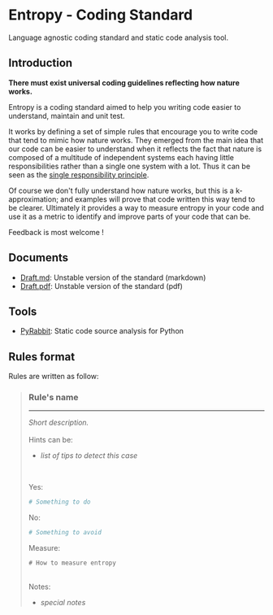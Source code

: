 # Entropy - Coding Standard

Language agnostic coding standard and static code analysis tool.

## Introduction

**There must exist universal coding guidelines reflecting how nature works.**

Entropy is a coding standard aimed to help you writing code easier to understand, maintain and unit test.

It works by defining a set of simple rules that encourage you to write code that tend to mimic how
nature works. They emerged from the main idea that our code can be easier to understand when it reflects the
fact that nature is
composed of a multitude of independent systems each having little responsibilities rather than
a single one system with a lot. Thus it can be seen as the [single responsibility principle](https://en.wikipedia.org/wiki/Single_responsibility_principle).

Of course we don't fully understand how nature works, but this is a k-approximation; and examples
will prove that code written this way tend to be clearer.
Ultimately it provides a way to measure entropy in your code and use it as a metric to identify and
improve parts of your code that can be.

Feedback is most welcome !

## Documents

* [Draft.md](Draft.md): Unstable version of the standard (markdown)
* [Draft.pdf](pdf/Draft.pdf): Unstable version of the standard (pdf)

## Tools

* [PyRabbit](https://github.com/Nauja/pyrabbit): Static code source analysis for Python

## Rules format

Rules are written as follow:
<html>
<blockquote>
<h3>Rule's name</h3>
<hr/>
<i>Short description.</i><br/><br/>
Hints can be:<br/>
<ul><li><i>list of tips to detect this case</i></li></ul><br/>
  
Yes:
```python
# Something to do
```

No:
```python
# Something to avoid
```

Measure:
```
# How to measure entropy
```
<br/>
Notes:
<ul><li><i>special notes</i></li></ul>
</blockquote>
</html>
